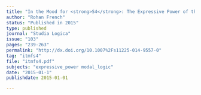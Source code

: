 ```yaml
---
title: "In the Mood for <strong>S4</strong>: The Expressive Power of the Subjunctive Modal Language in Weak Background Logics"
author: "Rohan French"
status: "Published in 2015"
type: published
journal: "Studia Logica"
issue: "103"
pages: "239-263"
permalink: "http://dx.doi.org/10.1007%2Fs11225-014-9557-0"
tag: "itmfs4"
file: "itmfs4.pdf"
subjects: "expressive_power modal_logic"
date: "2015-01-1"
publishdate: 2015-01-01

---
```

